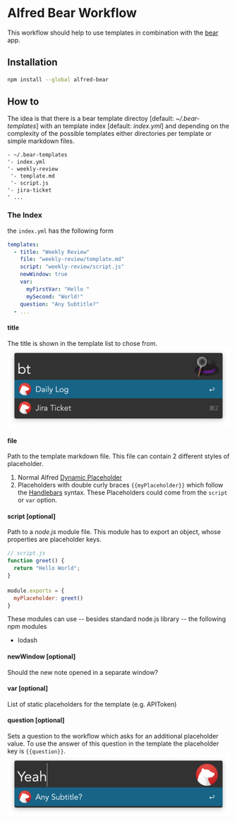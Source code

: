 # Alfred Bear Workflow

This workflow should help to use templates in combination with the [bear](https://bear.app) app.

## Installation
```bash
npm install --global alfred-bear
```

## How to
The idea is that there is a bear template directoy [default: *~/.bear-templates*] with an template index [default: *index.yml*] and depending on the complexity of the possible templates either directories per template or simple markdown files.

```plaintext
- ~/.bear-templates
'- index.yml
'- weekly-review
 '- template.md
 '- script.js
'- jira-ticket
' ...
```

### The Index
the `index.yml` has the following form

```yml
templates:
  - title: "Weekly Review"
    file: "weekly-review/template.md"
    script: "weekly-review/script.js"
    newWindow: true
    var:
      myFirstVar: "Hello "
      mySecond: "World!"
    question: "Any Subtitle?"
  - ...
```

#### title
The title is shown in the template list to chose from.
![Alfred Template Title](/img/title.png)

#### file
Path to the template markdown file.
This file can contain 2 different styles of placeholder.

1. Normal Alfred [Dynamic Placeholder](https://www.alfredapp.com/help/workflows/advanced/placeholders/)
2. Placeholders with double curly braces `{{myPlaceholder}}` which follow the [Handlebars](https://handlebarsjs.com/guide/) syntax. These Placeholders could come from the `script` or `var` option.

#### script [optional]
Path to a *node.js* module file.
This module has to export an object, whose properties are placeholder keys.

```js
// script.js
function greet() {
  return "Hello World"; 
}

module.exports = {
  myPlaceholder: greet()
}
```

These modules can use -- besides standard node.js library -- the following npm modules

- lodash

#### newWindow [optional]
Should the new note opened in a separate window?

#### var [optional]
List of static placeholders for the template (e.g. APIToken)

#### question [optional]
Sets a question to the workflow which asks for an additional placeholder value. To use the answer of this question in the template the placeholder key is `{{question}}`.
![Alfred Template Question](/img/question.png)